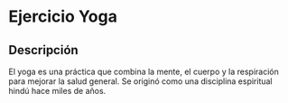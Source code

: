 # Ejercicio Yoga

## Descripción
El yoga es una práctica que combina la mente, el cuerpo y la respiración para mejorar la salud general. Se originó como una disciplina espiritual hindú hace miles de años. 